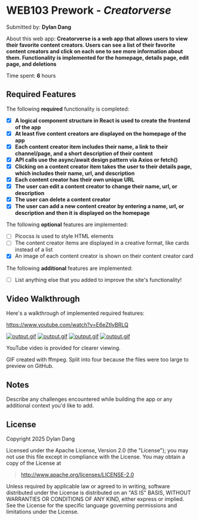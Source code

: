 # WEB103 Prework - *Creatorverse*

Submitted by: **Dylan Dang**

About this web app: **Creatorverse is a web app that allows users to view their favorite content creators. Users can see a list of their favorite content creators and click on each one to see more information about them. Functionality is implemented for the homepage, details page, edit page, and deletions**

Time spent: **6** hours

## Required Features

The following **required** functionality is completed:

<!-- 👉🏿👉🏿👉🏿 Make sure to check off completed functionality below -->
- [x] **A logical component structure in React is used to create the frontend of the app**
- [x] **At least five content creators are displayed on the homepage of the app**
- [x] **Each content creator item includes their name, a link to their channel/page, and a short description of their content**
- [x] **API calls use the async/await design pattern via Axios or fetch()**
- [x] **Clicking on a content creator item takes the user to their details page, which includes their name, url, and description**
- [x] **Each content creator has their own unique URL**
- [x] **The user can edit a content creator to change their name, url, or description**
- [x] **The user can delete a content creator**
- [x] **The user can add a new content creator by entering a name, url, or description and then it is displayed on the homepage**

The following **optional** features are implemented:

- [ ] Picocss is used to style HTML elements
- [ ] The content creator items are displayed in a creative format, like cards instead of a list
- [x] An image of each content creator is shown on their content creator card

The following **additional** features are implemented:

* [ ] List anything else that you added to improve the site's functionality!

## Video Walkthrough

Here's a walkthrough of implemented required features:

https://www.youtube.com/watch?v=E6eZtlyBRLQ

[![output.gif](https://i.postimg.cc/3JPQ4GkB/output.gif)](https://postimg.cc/2VFKgVFb)
[![output.gif](https://i.postimg.cc/VsJYJm7z/output.gif)](https://postimg.cc/8sV83QQY)
[![output.gif](https://i.postimg.cc/3RDcHSBQ/output.gif)](https://postimg.cc/5Yb3BmTs)
[![output.gif](https://i.postimg.cc/02ZZh1sJ/output.gif)](https://postimg.cc/GH8ksN9c)

YouTube video is provided for clearer viewing.

<!-- Replace this with whatever GIF tool you used! -->
GIF created with ffmpeg. Split into four because the files were too large to preview on GitHub.
<!-- Recommended tools:
[Kap](https://getkap.co/) for macOS
[ScreenToGif](https://www.screentogif.com/) for Windows
[peek](https://github.com/phw/peek) for Linux. -->

## Notes

Describe any challenges encountered while building the app or any additional context you'd like to add.

## License

Copyright 2025 Dylan Dang

Licensed under the Apache License, Version 2.0 (the "License"); you may not use this file except in compliance with the License. You may obtain a copy of the License at

> http://www.apache.org/licenses/LICENSE-2.0

Unless required by applicable law or agreed to in writing, software distributed under the License is distributed on an "AS IS" BASIS, WITHOUT WARRANTIES OR CONDITIONS OF ANY KIND, either express or implied. See the License for the specific language governing permissions and limitations under the License.
